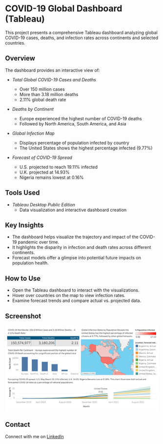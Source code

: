 # COVID-19 Global Dashboard (Tableau)

This project presents a comprehensive Tableau dashboard analyzing global COVID-19 cases, deaths, and infection rates across continents and selected countries.

## Overview

The dashboard provides an interactive view of:

- *Total Global COVID-19 Cases and Deaths*  
  - Over 150 million cases  
  - More than 3.18 million deaths  
  - 2.11% global death rate

- *Deaths by Continent*  
  - Europe experienced the highest number of COVID-19 deaths  
  - Followed by North America, South America, and Asia

- *Global Infection Map*  
  - Displays percentage of population infected by country  
  - The United States shows the highest percentage infected (9.77%)

- *Forecast of COVID-19 Spread*  
  - U.S. projected to reach 19.11% infected  
  - U.K. projected at 14.93%  
  - Nigeria remains lowest at 0.16%

## Tools Used

- *Tableau Desktop Public Edition*  
  - Data visualization and interactive dashboard creation

## Key Insights

- The dashboard helps visualize the trajectory and impact of the COVID-19 pandemic over time.
- It highlights the disparity in infection and death rates across different continents.
- Forecast models offer a glimpse into potential future impacts on population health.

## How to Use

- Open the Tableau dashboard to interact with the visualizations.
- Hover over countries on the map to view infection rates.
- Examine forecast trends and compare actual vs. projected data.

## Screenshot

![COVID-19 Dashboard](./dashboard_preview.png.png)

## Contact

Connect with me on [LinkedIn](https://www.linkedin.com/in/ifeanyieric)

